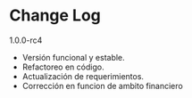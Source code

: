 Change Log
==========

1.0.0-rc4
- Versión funcional y estable.
- Refactoreo en código.
- Actualización de requerimientos.
- Corrección en funcion de ambito financiero